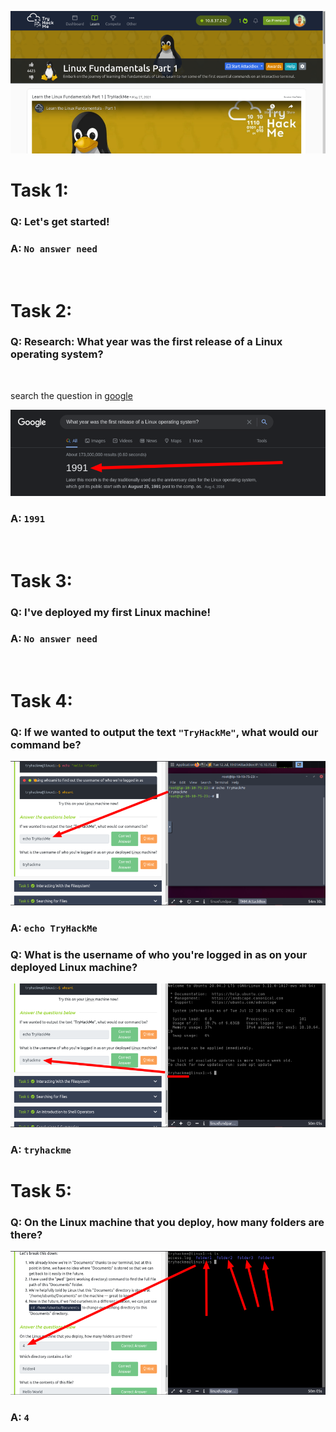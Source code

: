![linux](images/fundamentals-part-1.png)

**<h1>Task 1:</h1>**

<h3>Q: Let's get started!</h3>

### A: `No answer need`
<br/>

**<h1>Task 2:</h1>**

<h3>Q: Research: What year was the first release of a Linux operating system?</h3>
<br/>

search the question in [google](https://www.google.com)
<br/>

![1991](images/1991.png)
<br/>

### A: `1991`<br/>
<br/>

**<h1>Task 3:</h1>**

<h3>Q: I've deployed my first Linux machine!</h3>

### A: `No answer need`
<br/>

**<h1>Task 4:</h1>**

### Q: If we wanted to output the text `"TryHackMe"`, what would our command be?

![echotryhackme](images/echoTryhackme.png)

### A: `echo TryHackMe`

### Q: What is the username of who you're logged in as on your deployed Linux machine?

![tryhackme](images/tryhackme.png)

### A: `tryhackme`



**<h1>Task 5:</h1>**

### Q: On the Linux machine that you deploy, how many folders are there?

![howmanyfolder](images/howmanyfolder.png)

### A: `4`